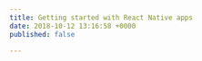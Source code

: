 ```yaml
---
title: Getting started with React Native apps
date: 2018-10-12 13:16:58 +0000
published: false

---
```

